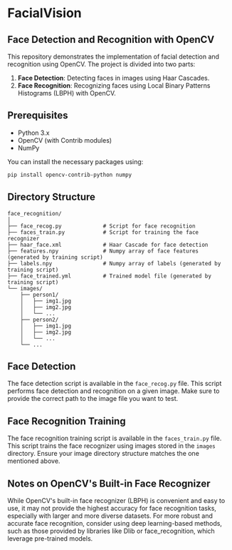 
# FacialVision

## Face Detection and Recognition with OpenCV

This repository demonstrates the implementation of facial detection and recognition using OpenCV. The project is divided into two parts:
1. **Face Detection**: Detecting faces in images using Haar Cascades.
2. **Face Recognition**: Recognizing faces using Local Binary Patterns Histograms (LBPH) with OpenCV.

## Prerequisites

- Python 3.x
- OpenCV (with Contrib modules)
- NumPy

You can install the necessary packages using:
```bash
pip install opencv-contrib-python numpy
```

## Directory Structure

```
face_recognition/
│
├── face_recog.py             # Script for face recognition
├── faces_train.py            # Script for training the face recognizer
├── haar_face.xml             # Haar Cascade for face detection
├── features.npy              # Numpy array of face features (generated by training script)
├── labels.npy                # Numpy array of labels (generated by training script)
├── face_trained.yml          # Trained model file (generated by training script)
└── images/
    ├── person1/
    │   ├── img1.jpg
    │   ├── img2.jpg
    │   └── ...
    ├── person2/
    │   ├── img1.jpg
    │   ├── img2.jpg
    │   └── ...
    └── ...
```

## Face Detection

The face detection script is available in the `face_recog.py` file. This script performs face detection and recognition on a given image. Make sure to provide the correct path to the image file you want to test.

## Face Recognition Training

The face recognition training script is available in the `faces_train.py` file. This script trains the face recognizer using images stored in the `images` directory. Ensure your image directory structure matches the one mentioned above.

## Notes on OpenCV's Built-in Face Recognizer

While OpenCV's built-in face recognizer (LBPH) is convenient and easy to use, it may not provide the highest accuracy for face recognition tasks, especially with larger and more diverse datasets. For more robust and accurate face recognition, consider using deep learning-based methods, such as those provided by libraries like Dlib or face_recognition, which leverage pre-trained models.
